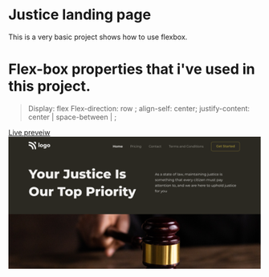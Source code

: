 # Justice landing page
This is a very basic project shows how to use flexbox.

# Flex-box properties that i've used in this project.
> Display: flex 
> Flex-direction: row ;
> align-self:  center;
> justify-content: center | space-between | ;

[Live preveiw](https://lustrous-klepon-ef2f45.netlify.app/)
![screenshot](./thumbnail.png)

